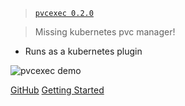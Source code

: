 <!-- _coverpage.md -->

> [`pvcexec 0.2.0`](https://github.com/kubextender/pvcexec/releases/latest)

> Missing kubernetes pvc manager!

- Runs as a kubernetes plugin

![pvcexec demo](/_media/pvcexec-demo.gif)

[GitHub](https://github.com/kubextender/pvcexec/)
[Getting Started](#getting-started)
